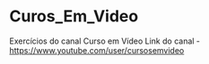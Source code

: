 # Curos_Em_Video
Exercícios do canal Curso em Vídeo
Link do canal - https://www.youtube.com/user/cursosemvideo
